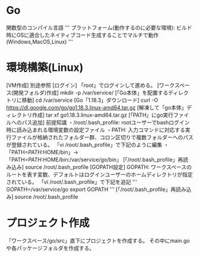 # Go
関数型のコンパイル言語
'''
プラットフォーム(動作するのに必要な環境): ビルド時にOSに適合したネイティブコード生成することでマルチで動作(Windows,MacOS,Linux)
'''

# 環境構築(Linux)
[VM作成]
別途参照
[ログイン]
「root」でログインして進める。
[ワークスペース(開発フォルダ)作成]
mkdir -p /var/service/
[「Go本体」を配置するディレクトリに移動]
cd /var/service
[Go「1.18.3」ダウンロード]
curl -O https://dl.google.com/go/go1.18.3.linux-amd64.tar.gz
[解凍して「go本体」ディレクトリ作成]
tar xf go1.18.3.linux-amd64.tar.gz
[「PATH」にgo実行ファイルへのパス追加]
前提知識
・/root/.bash_profile: rootユーザーでbashログイン時に読み込まれる環境変数の設定ファイル
・PATH: 入力コマンドに対応する実行ファイルが格納されたフォルダー群、コロン区切りで複数フォルダーへのパスが登録されている。
「vi /root/.bash_profile」で下記のように編集
・「PATH=$PATH:$HOME/bin」→「PATH=$PATH:$HOME/bin:/var/service/go/bin」
[「/root/.bash_profile」再読み込み]
source /root/.bash_profile
[GOPATH設定]
GOPATH: ワークスペースのルートを表す変数、デフォルトはログインユーザーのホームディレクトリが指定されている。
「vi /root/.bash_profile」で下記を追記
'''
GOPATH=/var/service/go
export GOPATH
'''
[「/root/.bash_profile」再読み込み]
source /root/.bash_profile

# プロジェクト作成
「ワークスペース/go/src」直下にプロジェクトを作成する。
その中にmain.goや各パッケージフォルダを作成する。
